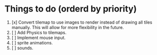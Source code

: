 
# Things to do (orderd by priority)

1. [x] Convert tilemap to use images to render instead of drawing all tiles manually. This will allow for more flexibility in the future.
2. [ ] Add Physics to tilemaps.
3. [ ] Implement mouse input.
4. [ ] sprite animations.
5. [ ] sounds.